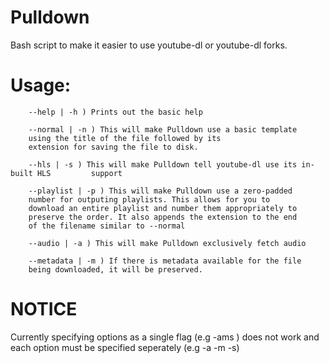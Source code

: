 # Pulldown
Bash script to make it easier to use youtube-dl or youtube-dl forks.

# Usage:
        --help | -h ) Prints out the basic help

        --normal | -n ) This will make Pulldown use a basic template
        using the title of the file followed by its
        extension for saving the file to disk.

        --hls | -s ) This will make Pulldown tell youtube-dl use its in-built HLS         support

        --playlist | -p ) This will make Pulldown use a zero-padded
        number for outputing playlists. This allows for you to
        download an entire playlist and number them appropriately to
        preserve the order. It also appends the extension to the end
        of the filename similar to --normal

        --audio | -a ) This will make Pulldown exclusively fetch audio

        --metadata | -m ) If there is metadata available for the file
        being downloaded, it will be preserved.

# NOTICE

Currently specifying options as a single flag (e.g -ams ) does not work
and each option must be specified seperately (e.g -a -m -s)
